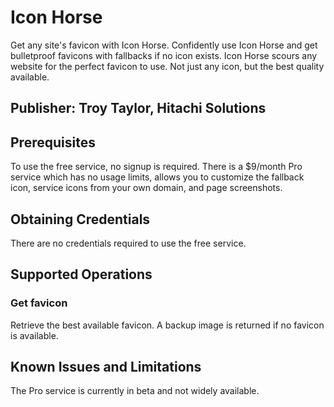 # Icon Horse
Get any site's favicon with Icon Horse. Confidently use Icon Horse and get bulletproof favicons with fallbacks if no icon exists. Icon Horse scours any website for the perfect favicon to use. Not just any icon, but the best quality available.

## Publisher: Troy Taylor, Hitachi Solutions

## Prerequisites
To use the free service, no signup is required. There is a $9/month Pro service which has no usage limits, allows you to customize the fallback icon, service icons from your own domain, and page screenshots.

## Obtaining Credentials
There are no credentials required to use the free service.

## Supported Operations

### Get favicon
Retrieve the best available favicon. A backup image is returned if no favicon is available.

## Known Issues and Limitations
The Pro service is currently in beta and not widely available.
